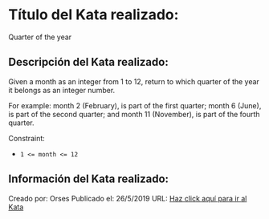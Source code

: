 # Título del Kata realizado:
Quarter of the year

## Descripción del Kata realizado:
Given a month as an integer from 1 to 12, return to which quarter of the year it belongs as an integer
 number.

For example: month 2 (February), is part of the first quarter; month 6 (June), is part of the second quarter; and month 11 (November), is part of the fourth quarter.

Constraint:
* `1 <= month <= 12`

## Información del Kata realizado:
Creado por: Orses
Publicado el: 26/5/2019
URL: [Haz click aquí para ir al Kata](https://www.codewars.com/kata/5ce9c1000bab0b001134f5af)